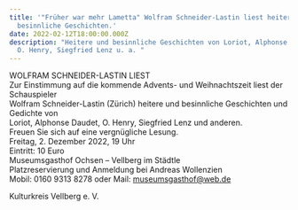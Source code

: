 ```yaml
---
title: '"Früher war mehr Lametta" Wolfram Schneider-Lastin liest heitere und
  besinnliche Geschichten.'
date: 2022-02-12T18:00:00.000Z
description: "Heitere und besinnliche Geschichten von Loriot, Alphonse Daudet,
  O. Henry, Siegfried Lenz u. a. "
---
```



WOLFRAM SCHNEIDER-LASTIN LIEST\
Zur Einstimmung auf die kommende Advents- und Weihnachtszeit liest der Schauspieler\
Wolfram Schneider-Lastin (Zürich) heitere und besinnliche Geschichten und Gedichte von\
Loriot, Alphonse Daudet, O. Henry, Siegfried Lenz und anderen.\
Freuen Sie sich auf eine vergnügliche Lesung.\
Freitag, 2. Dezember 2022, 19 Uhr\
Eintritt: 10 Euro\
Museumsgasthof Ochsen – Vellberg im Städtle\
Platzreservierung und Anmeldung bei Andreas Wollenzien\
Mobil: 0160 9313 8278 oder Mail: museumsgasthof@web.de

[](mailto:museumsgasthof@web.de "mailto\:museumsgasthof@web.de")

Kulturkreis Vellberg e. V.